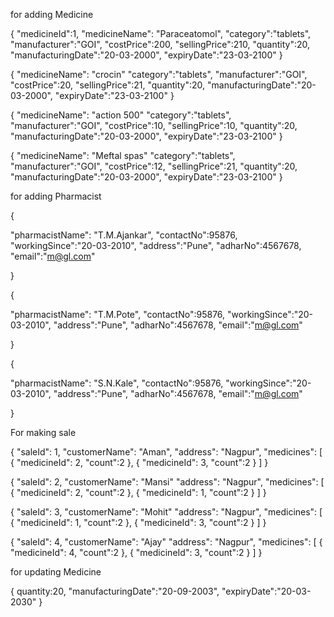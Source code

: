 
for adding Medicine

{
"medicineId":1,
"medicineName": "Paraceatomol",
"category":"tablets",
"manufacturer":"GOI",
"costPrice":200,
"sellingPrice":210,
"quantity":20,
"manufacturingDate":"20-03-2000",
"expiryDate":"23-03-2100"
}

{
"medicineName": "crocin"
"category":"tablets",
"manufacturer":"GOI",
"costPrice":20,
"sellingPrice":21,
"quantity":20,
"manufacturingDate":"20-03-2000",
"expiryDate":"23-03-2100"
}

{
"medicineName": "action 500"
"category":"tablets",
"manufacturer":"GOI",
"costPrice":10,
"sellingPrice":10,
"quantity":20,
"manufacturingDate":"20-03-2000",
"expiryDate":"23-03-2100"
}

{
"medicineName": "Meftal spas"
"category":"tablets",
"manufacturer":"GOI",
"costPrice":12,
"sellingPrice":21,
"quantity":20,
"manufacturingDate":"20-03-2000",
"expiryDate":"23-03-2100"
}


for adding Pharmacist

{

"pharmacistName": "T.M.Ajankar",
"contactNo":95876,
"workingSince":"20-03-2010",
"address":"Pune",
"adharNo":4567678,
"email":"m@gl.com"

}

{

"pharmacistName": "T.M.Pote",
"contactNo":95876,
"workingSince":"20-03-2010",
"address":"Pune",
"adharNo":4567678,
"email":"m@gl.com"

}

{

"pharmacistName": "S.N.Kale",
"contactNo":95876,
"workingSince":"20-03-2010",
"address":"Pune",
"adharNo":4567678,
"email":"m@gl.com"

}



For making sale

{
    "saleId": 1,
    "customerName": "Aman",
    "address": "Nagpur",
    "medicines": [
        {
            "medicineId": 2,
	    "count":2
        },
        {
            "medicineId": 3,
		"count":2
        }
    ]
}

{
    "saleId": 2,
    "customerName": "Mansi"
    "address": "Nagpur",
    "medicines": [
        {
            "medicineId": 2,
	    "count":2
        },
        {
            "medicineId": 1,
		"count":2
        }
    ]
}


{
    "saleId": 3,
    "customerName": "Mohit"
    "address": "Nagpur",
    "medicines": [
        {
            "medicineId": 1,
	    "count":2
        },
        {
            "medicineId": 3,
		"count":2
        }
    ]
}


{
    "saleId": 4,
    "customerName": "Ajay"
    "address": "Nagpur",
    "medicines": [
        {
            "medicineId": 4,
	    "count":2
        },
        {
            "medicineId": 3,
		"count":2
        }
    ]
}




for updating Medicine

{
quantity:20,
"manufacturingDate":"20-09-2003",
"expiryDate":"20-03-2030"
}